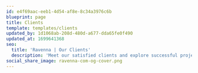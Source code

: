 ```yaml
---
id: e4f69aac-eeb1-4d54-af8e-8c34a3976c6b
blueprint: page
title: Clients
template: templates/clients
updated_by: 1d1068ab-208d-480d-a677-dda65fe0f490
updated_at: 1699641368
seo:
  title: 'Ravenna | Our Clients'
  description: 'Meet our satisfied clients and explore successful projects at Ravenna. Discover how we tailor solutions to each unique digital challenge.'
social_share_image: ravenna-com-og-cover.png
---
```

